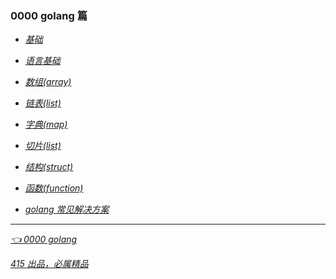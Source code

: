 ### 0000 golang 篇
- *[基础](0001语言基础.md)*

- *[语言基础](0002language.md)*
- *[数组(array)](0003array.md)*
- *[链表(list)](0004list.md)*
- *[字典(map)](0005map.md)*
- *[切片(list)](0006slice.md)*
- *[结构(struct)](0007struct.md)*
- *[函数(function)](0008function.md)*
- *[golang 常见解决方案](0099solution.md)*

---
*[👈 0000 golang](0000golang.md)*

*[415 出品，必属精品](../note.md)*